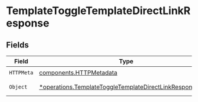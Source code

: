 # TemplateToggleTemplateDirectLinkResponse


## Fields

| Field                                                                                                                               | Type                                                                                                                                | Required                                                                                                                            | Description                                                                                                                         |
| ----------------------------------------------------------------------------------------------------------------------------------- | ----------------------------------------------------------------------------------------------------------------------------------- | ----------------------------------------------------------------------------------------------------------------------------------- | ----------------------------------------------------------------------------------------------------------------------------------- |
| `HTTPMeta`                                                                                                                          | [components.HTTPMetadata](../../models/components/httpmetadata.md)                                                                  | :heavy_check_mark:                                                                                                                  | N/A                                                                                                                                 |
| `Object`                                                                                                                            | [*operations.TemplateToggleTemplateDirectLinkResponseBody](../../models/operations/templatetoggletemplatedirectlinkresponsebody.md) | :heavy_minus_sign:                                                                                                                  | Successful response                                                                                                                 |